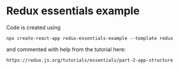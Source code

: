 # Redux essentials example

Code is created using

```
npx create-react-app redux-essentials-example --template redux
```

and commented with help from the tutorial here:

```
https://redux.js.org/tutorials/essentials/part-2-app-structure
```
